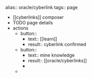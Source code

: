 alias:: oracle/cyberlink
tags:: page

- [[cyberlinks]] composer
- TODO page details
- actions
	- button::
		- text:: [[learn]]
		- result:: cyberlink confirmed
	- button::
		- text:: mine knowledge
		- result:: [[oracle/cyberlinks]]
		-
	-